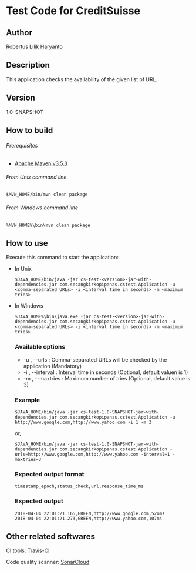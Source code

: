 # Test Code for CreditSuisse #

## Author ##

[Robertus Lilik Haryanto]

## Description ##

This application checks the availability of the given list of URL.

## Version ##

1.0-SNAPSHOT


## How to build ##

###### Prerequisites ######

* [Apache Maven v3.5.3]


###### From Unix command line ######

```
$MVN_HOME/bin/mvn clean package
```


###### From Windows command line ######

```
%MVN_HOME%\bin\mvn clean package
```


## How to use ##

Execute this command to start the application:

* In Unix

   ```
   $JAVA_HOME/bin/java -jar cs-test-<version>-jar-with-dependencies.jar com.secangkirkopipanas.cstest.Application -u <comma-separated URLs> -i <interval time in seconds> -m <maximum tries>
   ```
* In Windows

   ```
   %JAVA_HOME%\bin\java.exe -jar cs-test-<version>-jar-with-dependencies.jar com.secangkirkopipanas.cstest.Application -u <comma-separated URLs> -i <interval time in seconds> -m <maximum tries>
   ```

   ### Available options ###

   * -u <value>, --urls <value>     : Comma-separated URLs will be checked by the application (Mandatory)
   * -i <value>, --interval <value> : Interval time in seconds (Optional, default valuen is 1)
   * -m <value>, --maxtries <value> : Maximum number of tries (Optional, default value is 3)

   ### Example ###

   ```
   $JAVA_HOME/bin/java -jar cs-test-1.0-SNAPSHOT-jar-with-dependencies.jar com.secangkirkopipanas.cstest.Application -u http://www.google.com,http://www.yahoo.com -i 1 -m 3
   ```

   or,

   ```
   $JAVA_HOME/bin/java -jar cs-test-1.0-SNAPSHOT-jar-with-dependencies.jar com.secangkirkopipanas.cstest.Application -urls=http://www.google.com,http://www.yahoo.com -interval=1 -maxtries=3
   ````
   
   ### Expected output format ###
   
   ```
   timestamp_epoch,status_check,url,response_time_ms
   ```

   ### Expected output ###
   
   ```
   2018-04-04 22:01:21.165,GREEN,http://www.google.com,524ms
   2018-04-04 22:01:21.273,GREEN,http://www.yahoo.com,107ms
   ```

## Other related softwares ##

CI tools: [Travis-CI]

Code quality scanner: [SonarCloud]



[Robertus Lilik Haryanto]: mailto:robert.djokdja@gmail.com
[Apache Maven v3.5.3]: http://www-us.apache.org/dist/maven/maven-3/3.5.3/binaries/apache-maven-3.5.3-bin.zip
[Travis-CI]: https://travis-ci.org/secangkirkopipanas/cs-test
[SonarCloud]: https://sonarcloud.io/dashboard?id=com.secangkirkopipanas.cstest%3Acs-test
